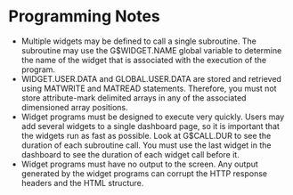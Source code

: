 # Programming Notes

<PageHeader />

- Multiple widgets may be defined to call a single subroutine. The subroutine may use the G$WIDGET.NAME global variable to determine the name of the widget that is associated with the execution of the program.
- WIDGET.USER.DATA and GLOBAL.USER.DATA are stored and retrieved using MATWRITE and MATREAD statements. Therefore, you must not store attribute-mark delimited arrays in any of the associated dimensioned array positions.
- Widget programs must be designed to execute very quickly. Users may add several widgets to a single dashboard page, so it is important that the widgets run as fast as possible. Look at G$CALL.DUR to see the duration of each subroutine call. You must use the last widget in the dashboard to see the duration of each widget call before it.
- Widget programs must have no output to the screen. Any output generated by the widget programs can corrupt the HTTP response headers and the HTML structure.

<PageFooter />
